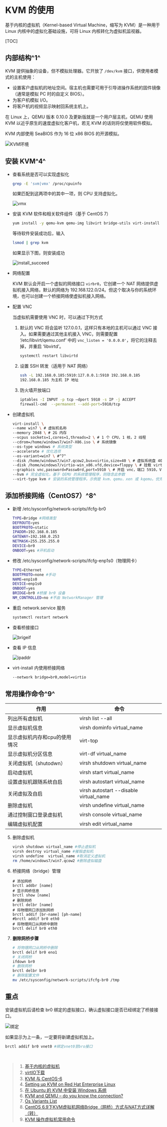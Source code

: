 # KVM 的使用

基于内核的虚拟机（Kernel-based Virtual Machine，缩写为 KVM）是一种用于 Linux 内核中的虚拟化基础设施，可将 Linux 内核转化为虚拟机监视器。

[TOC]

## 内部结构^1^

KVM 提供抽象的设备，但不模拟处理器。它开放了 `/dev/kvm` 接口，供使用者模式的主机使用：

- 设置客户虚拟机的地址空间。宿主机也需要可用于引导进操作系统的固件镜像（通常是模拟 PC 时的自定义 BIOS）。
- 为客户机模拟 I/O。
- 将客户机的视频显示映射回系统主机上。

在 Linux 上，QEMU 版本 0.10.0 及更新版就是一个用户层主机，QEMU 使用 KVM 以近乎原生的速度虚拟化客户机，若无 KVM 的话则将仅使用软件模拟。

KVM 内部使用 SeaBIOS 作为 16 位 x86 BIOS 的开源模拟。

![KVM环境](Kernel-based_Virtual_Machine_zh-CN.svg.png)

## 安装 KVM^4^

- 查看系统是否可以实现虚拟化

  ```bash
  grep -E 'svm|vmx' /proc/cpuinfo
  ```

  如果匹配到这两项中的其中一项，则 CPU 支持虚拟化。

  ![vmx](vmx.PNG)

- 安装 KVM 软件和相关软件组件（基于 CentOS 7）

  ```bash
  yum install -y qemu-kvm qemu-img libvirt bridge-utils virt-install libvirt-client libvirt-python
  ```

  等待软件安装成功后，输入

  ```bash
  lsmod | grep kvm
  ```

  如果显示下图，则安装成功

  ![install_succeed](install_succeed.PNG)

 - 网络配置

   KVM 默认会开启一个虚拟的网络接口 `virbr0`，它创建一个 NAT 网络提供虚拟机接入网络，默认的网络为 192.168.122.0/24。但这个取决与你的系统环境，也可以创建一个桥接网络使虚拟机接入网络。

- 配置 VNC

  当虚拟机需要使用 VNC 时，可以通过下列方式

  1. 默认的 VNC 将会监听 127.0.0.1，这样只有本地的主机可以通过 VNC 接入。如果需要通过其他主机接入 VNC，则需要配置 ‘/etc/libvirt/qemu.conf’ 中的 `vnc_listen = '0.0.0.0'`，将它的注释去掉，并重启 ‘libvirtd’。

     ```bash
     systemctl restart libvirtd 
     ```

  2. 设置 SSH 转发（适用于 NAT 网络）

     ```bash
     ssh -L 192.168.0.185:5910:127.0.0.1:5910 192.168.0.185
     192.168.0.185 为主机 IP 地址
     ```

  3. 防火墙开放端口

     ```bash
     iptables -I INPUT -p tcp –dport 5910 -s IP -j ACCEPT
     firewall-cmd  --permanent --add-port=5910/tcp
     ```

- 创建虚拟机

  ```bash
  virt-install \
  --name win7 \ # 虚拟机名称
  --memory 2048 \ # 2G 内存
  --vcpus sockets=1,cores=1,threads=2 \ # 1 个 CPU，1 核，2 线程
  --cdrom=/home/windows7/win7-X86.iso \ # 系统镜像
  --os-type windows # 系统类型
  --accelerate # 优化选项
  --os-variant=win7 \ #^7^
  --disk /home/windows7/win7.qcow2,bus=virtio,size=40 \ # 虚拟系统盘 40G
  --disk /home/windows7/virtio-win_x86.vfd,device=floppy \ # 挂载 virtio 为软盘，提供网络及磁盘驱动
  --graphics vnc,password=Passw0rd,port=5910 \ # 开启 vnc，端口 5910，VNC 密码 Passw0rd
  --hvm # 完全虚拟化，基于 QEMU 的系统管理程序，则隐含此参数 
  --virt-type kvm # 安装的系统管理程序。示例是 kvm、qemu、xen 或 kqemu。优先推荐 qemu(软件+硬件虚拟)>kvm(硬件虚拟)>kqemu(软件+硬件虚拟)^6^
  ```

## 添加桥接网络（CentOS7）^8^

- 新增 /etc/sysconfig/network-scripts/ifcfg-br0

  ```bash
  TYPE=Bridge #网络类型
  DEFROUTE=yes
  BOOTPROTO=static
  IPADDR=192.168.0.185
  GATEWAY=192.168.0.253
  NETMASK=255.255.255.0
  DEVICE=br0
  ONBOOT=yes #开机启动
  ```

- 修改 /etc/sysconfig/network-scripts/ifcfg-enp1s0（物理网卡）

  ```bash
  TYPE=Ethernet
  BOOTPROTO=none #手动
  NAME=enp1s0
  DEVICE=enp1s0
  ONBOOT=yes 
  BRIDGE=br0 #桥接 br0 设备
  NM_CONTROLLED=no #不由 NetworkManager 管理
  ```

- 重启 network.service 服务

  ```bash
  systemctl restart network
  ```

- 查看桥接接口

  ![brigeif](brigeif.PNG)

- 查看 IP 信息

  ![ipaddr](.\ipaddr.PNG)

- virt-install 内使用桥接网络

  ```bash
  --network bridge=br0,model=virtio 
  ```

## 常用操作命令^9^

| 作用                          | 命令                                   |
| ----------------------------- | -------------------------------------- |
| 列出所有虚拟机                | virsh list --all                       |
| 显示虚拟机信息                | virsh dominfo virtual_name             |
| 显示虚拟机内存和cpu的使用情况 | virt-top                               |
| 显示虚拟机分区信息            | virt-df virtual_name                   |
| 关闭虚拟机（shutodwn）        | virsh shutdown virtual_name            |
| 启动虚拟机                    | virsh start virtual_name               |
| 设置虚拟机跟随系统自启        | virsh autostart virtual_name           |
| 关闭虚拟及自启                | virsh autostart --disable virtual_name |
| 删除虚拟机                    | virsh undefine virtual_name            |
| 通过控制窗口登录虚拟机        | virsh console virtual_name             |
| 编辑虚拟机配置                | virsh edit virtual_name                |

5. 删除虚拟机

   ```bash
   virsh shutdown virtual_name #停止虚拟机
   virsh destroy virtual_name #摧毁虚拟机
   virsh undefine  virtual_name #取消定义虚拟机
   rm /home/windows7/win7.qcow2 #删除虚拟磁盘
   ```
   
6. 桥接网络（bridge）管理

   ```
   # 添加网桥
   brctl addbr [name]
   # 显示网桥信息
   brctl show [name]
   # 删除网桥
   brctl delbr [name]
   # 将物理网口添加到网桥
   brctl addif [br-name] [ph-name]
   #brctl addif br0 eth0
   # 将物理网口从网桥中删除
   brctl delif br0 eth0
   ```

7. **删除网桥步骤**

   ```bash
   # 将物理网口从网桥中删除
   brctl delif br0 eno1
   # 关闭网桥
   ifdown br0 
   # 删除网桥
   brctl delbr br0
   # 删除配置文件
   mv /etc/sysconfig/network-scripts/ifcfg-br0 /tmp
   ```


## 重点

安装虚拟机后请检查 br0 绑定的虚拟接口，确认虚拟接口是否已经绑定了桥接接口。

![绑定](bang.PNG)

如果显示为上一条，一定要将新建虚拟机加上。

```bash
brctl addif br0 vnet0 #绑定vnet0至bro接口
```

<br/>


> 1. [基于内核的虚拟机](https://zh.wikipedia.org/zh-hans/基于内核的虚拟机)
> 2. [virtIO下载 ](https://docs.fedoraproject.org/en-US/quick-docs/creating-windows-virtual-machines-using-virtio-drivers/index.html)
> 3. [KVM 与 CentOS-6](https://wiki.centos.org/zh/HowTos/KVM)
> 4. [Setting up KVM on Red Hat Enterprise Linux](https://developers.redhat.com/blog/2016/08/18/setting-up-kvm-on-rhel/)
> 5. [在 Ubuntu 的 KVM 中安装 Windows 系统](https://www.jianshu.com/p/6cccc7f3e1f9)
> 6. [KVM and QEMU – do you know the connection?](https://cloudbuilder.in/blogs/2014/03/09/kvm-and-qemu/)
> 7. [Os Variants List](https://hwguo.github.io/blog/2015/09/22/os-variants-list-of-virt-install/)
> 8. [CentOS 6.9下KVM虚拟机网络Bridge（网桥）方式与NAT方式详解（转）](https://www.cnblogs.com/EasonJim/p/8367645.html)
> 9. [KVM 操作虚拟机常用命令](https://blog.csdn.net/wh211212/article/details/74908390)